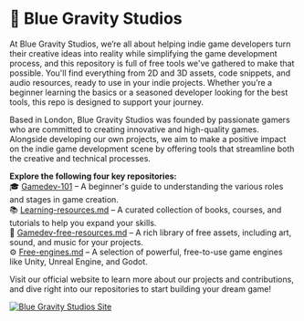 # 🏢 Blue Gravity Studios
At Blue Gravity Studios, we’re all about helping indie game developers turn their creative ideas into reality while simplifying the game development process, and this repository is full of free tools we've gathered to make that possible. You'll find everything from 2D and 3D assets, code snippets, and audio resources, ready to use in your indie projects. Whether you’re a beginner learning the basics or a seasoned developer looking for the best tools, this repo is designed to support your journey.  

Based in London, Blue Gravity Studios was founded by passionate gamers who are committed to creating innovative and high-quality games. Alongside developing our own projects, we aim to make a positive impact on the indie game development scene by offering tools that streamline both the creative and technical processes.  

**Explore the following four key repositories:**  
🎓 [Gamedev-101](https://github.com/bluegravitystudios/gamedev-101.md) – A beginner's guide to understanding the various roles and stages in game creation.  
📚 [Learning-resources.md](https://github.com/bluegravitystudios/learning-resources.md) – A curated collection of books, courses, and tutorials to help you expand your skills.  
🧱 [Gamedev-free-resources.md](https://github.com/bluegravitystudios/gamedev-free-resources) – A rich library of free assets, including art, sound, and music for your projects.  
⚙ [Free-engines.md](https://github.com/bluegravitystudios/free-engines.md) – A selection of powerful, free-to-use game engines like Unity, Unreal Engine, and Godot.  

Visit our official website to learn more about our projects and contributions, and dive right into our repositories to start building your dream game!  
  
[![Blue Gravity Studios Site](https://img.shields.io/badge/Blue_Gravity_Studios-Site-0000FF?style=for-the-badge&logoColor=white)](https://gravity.blue/)

